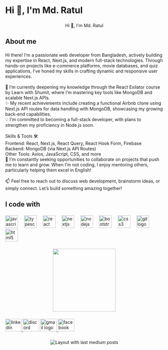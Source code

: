 <h1 align="left">Hi 👋, I'm Md. Ratul</h1>

###

<p align="center">Hi 👋, I'm Md. Ratul</p>

###

<h2 align="left">About me</h2>

###

<p align="left">Hi there! I'm a passionate web developer from Bangladesh, actively building my expertise in React, Next.js, and modern full-stack technologies. Through hands-on projects like e-commerce platforms, movie databases, and quiz applications, I've honed my skills in crafting dynamic and responsive user experiences.<br><br>🌱 I’m currently deepening my knowledge through the React Exilator course by Learn with Shumit, where I’m mastering key tools like MongoDB and scalable Next.js APIs.<br>✨ My recent achievements include creating a functional Airbnb clone using Next.js API routes for data handling with MongoDB, showcasing my growing back-end capabilities.<br>💡 I'm committed to becoming a full-stack developer, with plans to strengthen my proficiency in Node.js soon.<br><br>Skills & Tools 🛠️<br>Frontend: React, Next.js, React Query, React Hook Form, Firebase<br>Backend: MongoDB (via Next.js API Routes)<br>Other Tools: Axios, JavaScript, CSS, and more<br>🚀 I'm constantly seeking opportunities to collaborate on projects that push me to learn and grow. When I'm not coding, I enjoy mentoring others, particularly helping them excel in English!<br><br>📫 Feel free to reach out to discuss web development, brainstorm ideas, or simply connect. Let’s build something amazing together!</p>

###

<h2 align="left">I code with</h2>

###

<div align="left">
  <img src="https://cdn.jsdelivr.net/gh/devicons/devicon/icons/javascript/javascript-original.svg" height="40" alt="javascript logo"  />
  <img width="12" />
  <img src="https://cdn.jsdelivr.net/gh/devicons/devicon/icons/typescript/typescript-original.svg" height="40" alt="typescript logo"  />
  <img width="12" />
  <img src="https://cdn.jsdelivr.net/gh/devicons/devicon/icons/react/react-original.svg" height="40" alt="react logo"  />
  <img width="12" />
  <img src="https://cdn.jsdelivr.net/gh/devicons/devicon/icons/nextjs/nextjs-original.svg" height="40" alt="nextjs logo"  />
  <img width="12" />
  <img src="https://cdn.jsdelivr.net/gh/devicons/devicon/icons/nodejs/nodejs-original.svg" height="40" alt="nodejs logo"  />
  <img width="12" />
  <img src="https://cdn.jsdelivr.net/gh/devicons/devicon/icons/bootstrap/bootstrap-original.svg" height="40" alt="bootstrap logo"  />
  <img width="12" />
  <img src="https://cdn.jsdelivr.net/gh/devicons/devicon/icons/css3/css3-original.svg" height="40" alt="css3 logo"  />
  <img width="12" />
  <img src="https://cdn.jsdelivr.net/gh/devicons/devicon/icons/git/git-original.svg" height="40" alt="git logo"  />
  <img width="12" />
  <img src="https://cdn.jsdelivr.net/gh/devicons/devicon/icons/html5/html5-original.svg" height="40" alt="html5 logo"  />
</div>

###

<div align="center">
  <img height="200" src="https://img.devrant.com/devrant/rant/r_2134906_zD4fu.jpg"  />
</div>

###

<div align="left">
  <a href="www.linkedin.com/in/md-ratul-05a366283" target="_blank">
    <img src="https://raw.githubusercontent.com/maurodesouza/profile-readme-generator/master/src/assets/icons/social/linkedin/default.svg" width="52" height="40" alt="linkedin logo"  />
  </a>
  <img src="https://raw.githubusercontent.com/maurodesouza/profile-readme-generator/master/src/assets/icons/social/discord/default.svg" width="52" height="40" alt="discord logo"  />
  <a href="mdratul47782@gmail.com" target="_blank">
    <img src="https://raw.githubusercontent.com/maurodesouza/profile-readme-generator/master/src/assets/icons/social/gmail/default.svg" width="52" height="40" alt="gmail logo"  />
  </a>
  <a href="https://www.facebook.com/arafatullah.al.muaz" target="_blank">
    <img src="https://raw.githubusercontent.com/maurodesouza/profile-readme-generator/master/src/assets/icons/social/facebook/default.svg" width="52" height="40" alt="facebook logo"  />
  </a>
</div>

###

<div align="center">
  <img src="https://github-read-medium-git-main.pahlevikun.vercel.app/latest?limit=4" alt="Layout with last medium posts"  />
</div>

###
